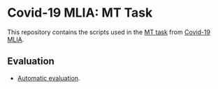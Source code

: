 # Covid-19 MLIA: MT Task
This repository contains the scripts used in the [MT task](http://eval.covid19-mlia.eu/task3/) from [Covid-19 MLIA](http://eval.covid19-mlia.eu/).

## Evaluation
* [Automatic evaluation](evaluation).
